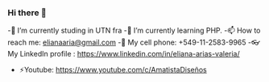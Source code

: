 ### Hi there 👋

-🔭 I’m currently studing in UTN fra
-🌱 I’m currently learning PHP.
-📫 How to reach me: elianaaria@gmail.com 
-📲 My cell phone: +549-11-2583-9965
-👓 My LinkedIn profile : https://www.linkedin.com/in/eliana-arias-valeria/
- ⚡Youtube: https://www.youtube.com/c/AmatistaDiseños


